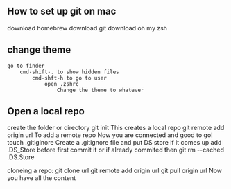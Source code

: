 ## How to set up git on mac 
download homebrew 
download git 
download oh my zsh 
    
## change theme 
    go to finder 
        cmd-shift-. to show hidden files
            cmd-shft-h to go to user 
                open .zshrc 
                    Change the theme to whatever

## Open a local repo 
create the folder or directory 
git init
    This creates a local repo 
git remote add origin url 
    To add a remote repo 
        Now you are connected and good to go!
    touch .gitiginore 
        Create a .gitignore file and put DS store if it comes up 
            add .DS_Store before first commit it
            or 
            if already commited then git rm --cached .DS.Store

cloneing a repo: 
git clone url 
git remote add origin url 
git pull origin url 
    Now you have all the content 

